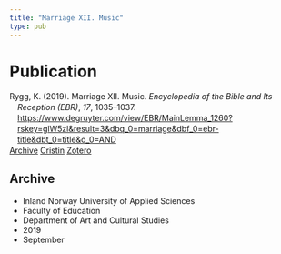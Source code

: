```yaml
---
title: "Marriage XII. Music"
type: pub
---
```

<h1>Publication</h1>
<article id="csl-bib-container-XSPPZN2U" class="csl-bib-container">
  <div class="csl-bib-body" style="line-height: 1.35; padding-left: 1em; text-indent:-1em;">
  <div class="csl-entry">Rygg, K. (2019). Marriage XII. Music. <i>Encyclopedia of the Bible and Its Reception (EBR)</i>, <i>17</i>, 1035&#x2013;1037. <a href="https://www.degruyter.com/view/EBR/MainLemma_1260?rskey=glW5zl&amp;result=3&amp;dbq_0=marriage&amp;dbf_0=ebr-title&amp;dbt_0=title&amp;o_0=AND">https://www.degruyter.com/view/EBR/MainLemma_1260?rskey=glW5zl&amp;result=3&amp;dbq_0=marriage&amp;dbf_0=ebr-title&amp;dbt_0=title&amp;o_0=AND</a></div>
</div>
  <div class="csl-bib-buttons">
    <a href="#taxonomy-article-XSPPZN2U" class="csl-bib-button">Archive</a>
    <a href="https://app.cristin.no/results/show.jsf?id=1731161" alt="Cristin URL" class="csl-bib-button">Cristin</a>
    <a href="http://zotero.org/groups/5022929/items/XSPPZN2U" alt="Zotero URL" class="csl-bib-button">Zotero</a>
  </div>
  <div id="csl-bib-meta-container-XSPPZN2U"></div>
</article>
<div id="csl-bib-meta-XSPPZN2U" class="csl-bib-meta">
  <article id="taxonomy-article-XSPPZN2U" class="taxonomy-article">
    <h1>Archive</h1>
    <ul>
      <li>Inland Norway University of Applied Sciences</li>
      <li>Faculty of Education</li>
      <li>Department of Art and Cultural Studies</li>
      <li>2019</li>
      <li>September</li>
    </ul>
  </article>
</div>

